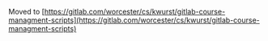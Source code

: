 Moved to [https://gitlab.com/worcester/cs/kwurst/gitlab-course-managment-scripts](https://gitlab.com/worcester/cs/kwurst/gitlab-course-managment-scripts)
